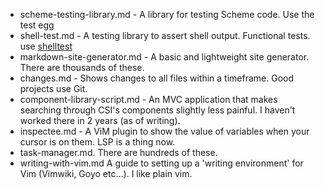 - scheme-testing-library.md - A library for testing Scheme code. Use the test egg
- shell-test.md - A testing library to assert shell output. Functional tests. use [shelltest](https://github.com/liquidz/shelltest)
- markdown-site-generator.md - A basic and lightweight site generator. There are thousands of these.
- changes.md - Shows changes to all files within a timeframe. Good projects use Git.
- component-library-script.md - An MVC application that makes searching through CSI's components slightly less painful. I haven't worked there in 2 years (as of writing).
- inspectee.md - A ViM plugin to show the value of variables when your cursor is
  on them. LSP is a thing now.
- task-manager.md. There are hundreds of these.
- writing-with-vim.md A guide to setting up a 'writing environment' for Vim
  (Vimwiki, Goyo etc...). I like plain vim.
